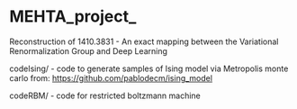 # MEHTA_project_

Reconstruction of 1410.3831 - An exact mapping between the Variational Renormalization Group and Deep Learning

codeIsing/ - code to generate samples of Ising model via Metropolis monte carlo
             from: https://github.com/pablodecm/ising_model
             
codeRBM/   - code for restricted boltzmann machine 
